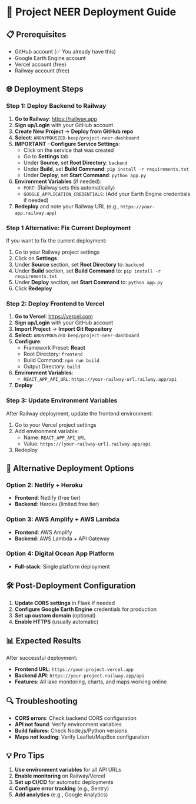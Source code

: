 # 🚀 Project NEER Deployment Guide

## 📋 Prerequisites
- GitHub account (✅ You already have this)
- Google Earth Engine account
- Vercel account (free)
- Railway account (free)

## 🌐 Deployment Steps

### Step 1: Deploy Backend to Railway

1. **Go to Railway**: https://railway.app
2. **Sign up/Login** with your GitHub account
3. **Create New Project** → **Deploy from GitHub repo**
4. **Select**: `ANONYMOUSZED-beep/project-neer-dashboard`
5. **IMPORTANT - Configure Service Settings**:
   - Click on the service that was created
   - Go to **Settings** tab
   - Under **Source**, set **Root Directory**: `backend`
   - Under **Build**, set **Build Command**: `pip install -r requirements.txt`
   - Under **Deploy**, set **Start Command**: `python app.py`
6. **Environment Variables** (if needed):
   - `PORT`: (Railway sets this automatically)
   - `GOOGLE_APPLICATION_CREDENTIALS`: (Add your Earth Engine credentials if needed)
7. **Redeploy** and note your Railway URL (e.g., `https://your-app.railway.app`)

### Step 1 Alternative: Fix Current Deployment

If you want to fix the current deployment:
1. Go to your Railway project settings
2. Click on **Settings**
3. Under **Source** section, set **Root Directory** to: `backend`
4. Under **Build** section, set **Build Command** to: `pip install -r requirements.txt`
5. Under **Deploy** section, set **Start Command** to: `python app.py`
6. Click **Redeploy**

### Step 2: Deploy Frontend to Vercel

1. **Go to Vercel**: https://vercel.com
2. **Sign up/Login** with your GitHub account
3. **Import Project** → **Import Git Repository**
4. **Select**: `ANONYMOUSZED-beep/project-neer-dashboard`
5. **Configure**:
   - Framework Preset: **React**
   - Root Directory: `frontend`
   - Build Command: `npm run build`
   - Output Directory: `build`
6. **Environment Variables**:
   - `REACT_APP_API_URL`: `https://your-railway-url.railway.app/api`
7. **Deploy**

### Step 3: Update Environment Variables

After Railway deployment, update the frontend environment:
1. Go to your Vercel project settings
2. Add environment variable:
   - Name: `REACT_APP_API_URL`
   - Value: `https://[your-railway-url].railway.app/api`
3. Redeploy

## 🔗 Alternative Deployment Options

### Option 2: Netlify + Heroku
- **Frontend**: Netlify (free tier)
- **Backend**: Heroku (limited free tier)

### Option 3: AWS Amplify + AWS Lambda
- **Frontend**: AWS Amplify
- **Backend**: AWS Lambda + API Gateway

### Option 4: Digital Ocean App Platform
- **Full-stack**: Single platform deployment

## 🛠️ Post-Deployment Configuration

1. **Update CORS settings** in Flask if needed
2. **Configure Google Earth Engine** credentials for production
3. **Set up custom domain** (optional)
4. **Enable HTTPS** (usually automatic)

## 📊 Expected Results

After successful deployment:
- **Frontend URL**: `https://your-project.vercel.app`
- **Backend API**: `https://your-project.railway.app/api`
- **Features**: All lake monitoring, charts, and maps working online

## 🔍 Troubleshooting

- **CORS errors**: Check backend CORS configuration
- **API not found**: Verify environment variables
- **Build failures**: Check Node.js/Python versions
- **Maps not loading**: Verify Leaflet/MapBox configuration

## 💡 Pro Tips

1. **Use environment variables** for all API URLs
2. **Enable monitoring** on Railway/Vercel
3. **Set up CI/CD** for automatic deployments
4. **Configure error tracking** (e.g., Sentry)
5. **Add analytics** (e.g., Google Analytics)
